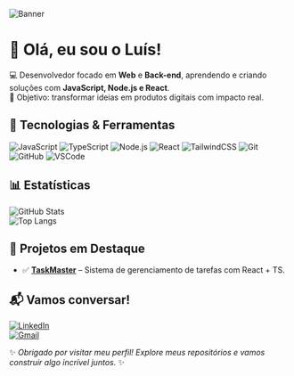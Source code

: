 <!-- Banner ou imagem de capa -->
![Banner](https://i.ibb.co/YZnZK5h/github-banner.png)

# 👋 Olá, eu sou o Luís!  

💻 Desenvolvedor focado em **Web** e **Back-end**, aprendendo e criando soluções com **JavaScript, Node.js e React**.  
🎯 Objetivo: transformar ideias em produtos digitais com impacto real.  


## 🔧 Tecnologias & Ferramentas  

![JavaScript](https://img.shields.io/badge/-JavaScript-F7DF1E?logo=javascript&logoColor=000)
![TypeScript](https://img.shields.io/badge/-TypeScript-3178C6?logo=typescript&logoColor=fff)
![Node.js](https://img.shields.io/badge/-Node.js-339933?logo=node.js&logoColor=fff)
![React](https://img.shields.io/badge/-React-61DAFB?logo=react&logoColor=000)
![TailwindCSS](https://img.shields.io/badge/-TailwindCSS-38B2AC?logo=tailwind-css&logoColor=fff)
![Git](https://img.shields.io/badge/-Git-F05032?logo=git&logoColor=fff)
![GitHub](https://img.shields.io/badge/-GitHub-181717?logo=github&logoColor=fff)
![VSCode](https://img.shields.io/badge/-VSCode-007ACC?logo=visual-studio-code&logoColor=fff)


## 📊 Estatísticas  

![GitHub Stats](https://github-readme-stats.vercel.app/api?username=luisfidel9&show_icons=true&theme=radical)  
![Top Langs](https://github-readme-stats.vercel.app/api/top-langs/?username=luisfidel9&layout=compact&theme=radical)


## 🚀 Projetos em Destaque  
 
- ✅ [**TaskMaster**](https://github.com/luisfidel9/taskmaster) – Sistema de gerenciamento de tarefas com React + TS.    


## 📬 Vamos conversar!  

[![LinkedIn](https://img.shields.io/badge/-LinkedIn-0A66C2?logo=linkedin&logoColor=fff)](https://linkedin.com/in/luis-baptista-fidel-bb2594292)  
[![Gmail](https://img.shields.io/badge/-Email-D14836?logo=gmail&logoColor=fff)](mailto:fidelluisbaptista@gmail.com)    


✨ *Obrigado por visitar meu perfil! Explore meus repositórios e vamos construir algo incrível juntos.* ✨
